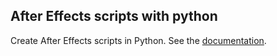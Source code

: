 ## After Effects scripts with python
Create After Effects scripts in Python. See the [documentation](https://kalbra.github.io/after-effects-python).
